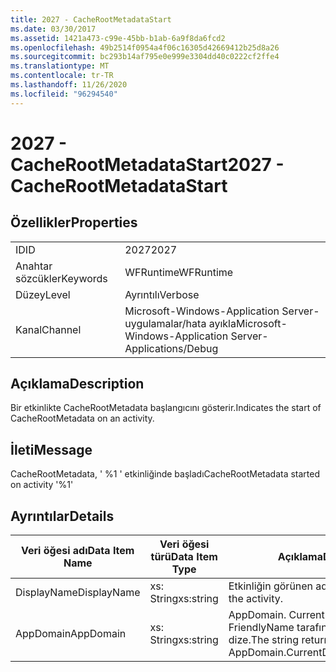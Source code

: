 ```yaml
---
title: 2027 - CacheRootMetadataStart
ms.date: 03/30/2017
ms.assetid: 1421a473-c99e-45bb-b1ab-6a9f8da6fcd2
ms.openlocfilehash: 49b2514f0954a4f06c16305d42669412b25d8a26
ms.sourcegitcommit: bc293b14af795e0e999e3304dd40c0222cf2ffe4
ms.translationtype: MT
ms.contentlocale: tr-TR
ms.lasthandoff: 11/26/2020
ms.locfileid: "96294540"
---
```

# <a name="2027---cacherootmetadatastart"></a><span data-ttu-id="40a01-102">2027 - CacheRootMetadataStart</span><span class="sxs-lookup"><span data-stu-id="40a01-102">2027 - CacheRootMetadataStart</span></span>

## <a name="properties"></a><span data-ttu-id="40a01-103">Özellikler</span><span class="sxs-lookup"><span data-stu-id="40a01-103">Properties</span></span>  
  
|||  
|-|-|  
|<span data-ttu-id="40a01-104">ID</span><span class="sxs-lookup"><span data-stu-id="40a01-104">ID</span></span>|<span data-ttu-id="40a01-105">2027</span><span class="sxs-lookup"><span data-stu-id="40a01-105">2027</span></span>|  
|<span data-ttu-id="40a01-106">Anahtar sözcükler</span><span class="sxs-lookup"><span data-stu-id="40a01-106">Keywords</span></span>|<span data-ttu-id="40a01-107">WFRuntime</span><span class="sxs-lookup"><span data-stu-id="40a01-107">WFRuntime</span></span>|  
|<span data-ttu-id="40a01-108">Düzey</span><span class="sxs-lookup"><span data-stu-id="40a01-108">Level</span></span>|<span data-ttu-id="40a01-109">Ayrıntılı</span><span class="sxs-lookup"><span data-stu-id="40a01-109">Verbose</span></span>|  
|<span data-ttu-id="40a01-110">Kanal</span><span class="sxs-lookup"><span data-stu-id="40a01-110">Channel</span></span>|<span data-ttu-id="40a01-111">Microsoft-Windows-Application Server-uygulamalar/hata ayıkla</span><span class="sxs-lookup"><span data-stu-id="40a01-111">Microsoft-Windows-Application Server-Applications/Debug</span></span>|  
  
## <a name="description"></a><span data-ttu-id="40a01-112">Açıklama</span><span class="sxs-lookup"><span data-stu-id="40a01-112">Description</span></span>  

 <span data-ttu-id="40a01-113">Bir etkinlikte CacheRootMetadata başlangıcını gösterir.</span><span class="sxs-lookup"><span data-stu-id="40a01-113">Indicates the start of CacheRootMetadata on an activity.</span></span>  
  
## <a name="message"></a><span data-ttu-id="40a01-114">İleti</span><span class="sxs-lookup"><span data-stu-id="40a01-114">Message</span></span>  

 <span data-ttu-id="40a01-115">CacheRootMetadata, ' %1 ' etkinliğinde başladı</span><span class="sxs-lookup"><span data-stu-id="40a01-115">CacheRootMetadata started on activity '%1'</span></span>  
  
## <a name="details"></a><span data-ttu-id="40a01-116">Ayrıntılar</span><span class="sxs-lookup"><span data-stu-id="40a01-116">Details</span></span>  
  
|<span data-ttu-id="40a01-117">Veri öğesi adı</span><span class="sxs-lookup"><span data-stu-id="40a01-117">Data Item Name</span></span>|<span data-ttu-id="40a01-118">Veri öğesi türü</span><span class="sxs-lookup"><span data-stu-id="40a01-118">Data Item Type</span></span>|<span data-ttu-id="40a01-119">Açıklama</span><span class="sxs-lookup"><span data-stu-id="40a01-119">Description</span></span>|  
|--------------------|--------------------|-----------------|  
|<span data-ttu-id="40a01-120">DisplayName</span><span class="sxs-lookup"><span data-stu-id="40a01-120">DisplayName</span></span>|<span data-ttu-id="40a01-121">xs: String</span><span class="sxs-lookup"><span data-stu-id="40a01-121">xs:string</span></span>|<span data-ttu-id="40a01-122">Etkinliğin görünen adı.</span><span class="sxs-lookup"><span data-stu-id="40a01-122">The display name of the activity.</span></span>|  
|<span data-ttu-id="40a01-123">AppDomain</span><span class="sxs-lookup"><span data-stu-id="40a01-123">AppDomain</span></span>|<span data-ttu-id="40a01-124">xs: String</span><span class="sxs-lookup"><span data-stu-id="40a01-124">xs:string</span></span>|<span data-ttu-id="40a01-125">AppDomain. CurrentDomain. FriendlyName tarafından döndürülen dize.</span><span class="sxs-lookup"><span data-stu-id="40a01-125">The string returned by AppDomain.CurrentDomain.FriendlyName.</span></span>|
